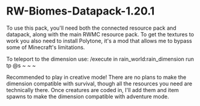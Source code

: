 # RW-Biomes-Datapack-1.20.1
To use this pack, you'll need both the connected resource pack and datapack, along with the main RWMC resource pack. 
To get the textures to work you also need to install Polytone, it's a mod that allows me to bypass some of Minecraft's limitations.

To teleport to the dimension use: /execute in rain_world:rain_dimension run tp @s ~ ~ ~

Recommended to play in creative mode! There are no plans to make the dimension compatible with survival, though
all the resources you need are technically there. Once creatures are coded in, I'll add them and item spawns to
make the dimension compatible with adventure mode.
